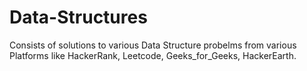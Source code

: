 # Data-Structures

Consists of solutions to various Data Structure probelms from various Platforms like HackerRank, Leetcode, Geeks_for_Geeks, HackerEarth. 
